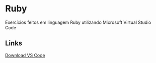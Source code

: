 # Ruby
Exercícios feitos em linguagem Ruby utilizando Microsoft Virtual Studio Code

## Links
[Download VS Code](https://code.visualstudio.com/)
